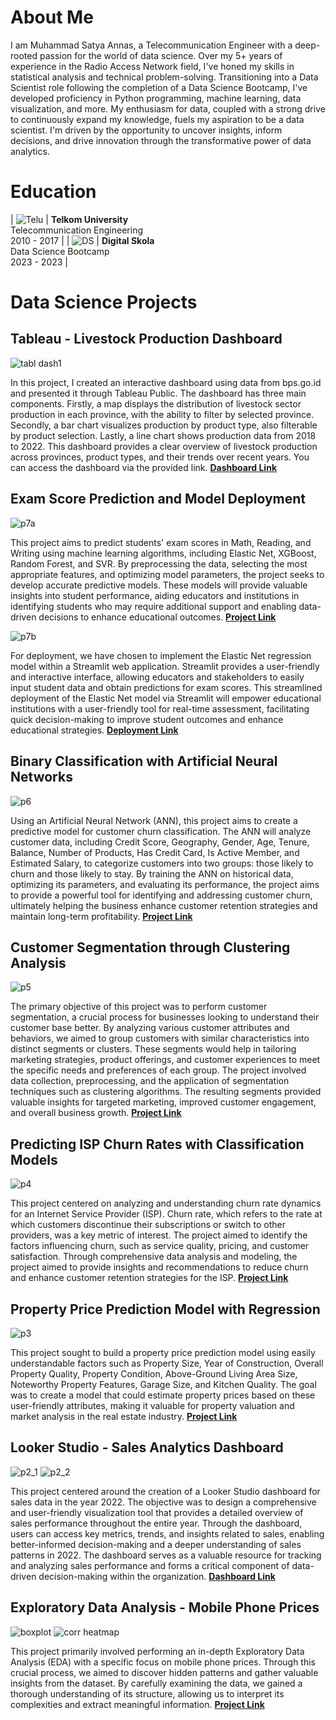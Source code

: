 # **About Me**
I am Muhammad Satya Annas, a Telecommunication Engineer with a deep-rooted passion for the world of data science. Over my 5+ years of experience in the Radio Access Network field, I've honed my skills in statistical analysis and technical problem-solving. Transitioning into a Data Scientist role following the completion of a Data Science Bootcamp, I've developed proficiency in Python programming, machine learning, data visualization, and more. My enthusiasm for data, coupled with a strong drive to continuously expand my knowledge, fuels my aspiration to be a data scientist. I'm driven by the opportunity to uncover insights, inform decisions, and drive innovation through the transformative power of data analytics.

# **Education**

| ![Telu](assets/logo/untel.png) | **Telkom University**<br>Telecommunication Engineering<br>2010 - 2017 |
| ![DS](assets/logo/digitalskola.png) | **Digital Skola**<br>Data Science Bootcamp<br> 2023 - 2023 |


# **Data Science Projects**
## Tableau - Livestock Production Dashboard

![tabl dash1](assets/img/tabl_dash1.png)

In this project, I created an interactive dashboard using data from bps.go.id and presented it through Tableau Public. The dashboard has three main components. Firstly, a map displays the distribution of livestock sector production in each province, with the ability to filter by selected province. Secondly, a bar chart visualizes production by product type, also filterable by product selection. Lastly, a line chart shows production data from 2018 to 2022. This dashboard provides a clear overview of livestock production across provinces, product types, and their trends over recent years. You can access the dashboard via the provided link. [**Dashboard Link**](https://public.tableau.com/shared/Z775W6Z7C?:display_count=n&:origin=viz_share_link)

## Exam Score Prediction and Model Deployment

![p7a](assets/img/p7a.png)

This project aims to predict students' exam scores in Math, Reading, and Writing using machine learning algorithms, including Elastic Net, XGBoost, Random Forest, and SVR. By preprocessing the data, selecting the most appropriate features, and optimizing model parameters, the project seeks to develop accurate predictive models. These models will provide valuable insights into student performance, aiding educators and institutions in identifying students who may require additional support and enabling data-driven decisions to enhance educational outcomes. [**Project Link**](https://github.com/ASatya-J107/Data_Science_Project_7_Exam_Score_Prediction_Model_Deployment/blob/main/Data_Science_Project_7_Exam_Score_Prediction_Model_Deployment.ipynb)

![p7b](assets/img/p7b.png)

For deployment, we have chosen to implement the Elastic Net regression model within a Streamlit web application. Streamlit provides a user-friendly and interactive interface, allowing educators and stakeholders to easily input student data and obtain predictions for exam scores. This streamlined deployment of the Elastic Net model via Streamlit will empower educational institutions with a user-friendly tool for real-time assessment, facilitating quick decision-making to improve student outcomes and enhance educational strategies. [**Deployment Link**](https://exam-score-prediction.streamlit.app/)

## Binary Classification with Artificial Neural Networks

![p6](assets/img/p6.png)

Using an Artificial Neural Network (ANN), this project aims to create a predictive model for customer churn classification. The ANN will analyze customer data, including Credit Score, Geography, Gender, Age, Tenure, Balance, Number of Products, Has Credit Card, Is Active Member, and Estimated Salary, to categorize customers into two groups: those likely to churn and those likely to stay. By training the ANN on historical data, optimizing its parameters, and evaluating its performance, the project aims to provide a powerful tool for identifying and addressing customer churn, ultimately helping the business enhance customer retention strategies and maintain long-term profitability. [**Project Link**](https://github.com/ASatya-J107/Data_Science_Project_6_Artificial_Neural_Network/blob/main/Data_Science_Project_6_Artificial_Neural_Network.ipynb)

## Customer Segmentation through Clustering Analysis

![p5](assets/img/p5.jpg)

The primary objective of this project was to perform customer segmentation, a crucial process for businesses looking to understand their customer base better. By analyzing various customer attributes and behaviors, we aimed to group customers with similar characteristics into distinct segments or clusters. These segments would help in tailoring marketing strategies, product offerings, and customer experiences to meet the specific needs and preferences of each group. The project involved data collection, preprocessing, and the application of segmentation techniques such as clustering algorithms. The resulting segments provided valuable insights for targeted marketing, improved customer engagement, and overall business growth. [**Project Link**](https://github.com/ASatya-J107/Data_Science_Project_5_Clustering/blob/main/Data_Science_Project_5_Clustering.ipynb)

## Predicting ISP Churn Rates with Classification Models

![p4](assets/img/p4_1.png)

This project centered on analyzing and understanding churn rate dynamics for an Internet Service Provider (ISP). Churn rate, which refers to the rate at which customers discontinue their subscriptions or switch to other providers, was a key metric of interest. The project aimed to identify the factors influencing churn, such as service quality, pricing, and customer satisfaction. Through comprehensive data analysis and modeling, the project aimed to provide insights and recommendations to reduce churn and enhance customer retention strategies for the ISP. [**Project Link**](https://github.com/ASatya-J107/Data_Science_Project_4_Classification/blob/main/Data_Science_Project_4_Classification.ipynb)

## Property Price Prediction Model with Regression

![p3](assets/img/p3_1.png)

This project sought to build a property price prediction model using easily understandable factors such as Property Size, Year of Construction, Overall Property Quality, Property Condition, Above-Ground Living Area Size, Noteworthy Property Features, Garage Size, and Kitchen Quality. The goal was to create a model that could estimate property prices based on these user-friendly attributes, making it valuable for property valuation and market analysis in the real estate industry. [**Project Link**](https://github.com/ASatya-J107/Data_Science_Project_3_Regression/blob/main/Data_Science_Project_3_Regression.ipynb)

## Looker Studio - Sales Analytics Dashboard

![p2_1](assets/img/p2_1.jpg)
![p2_2](assets/img/p2_2.jpg)

This project centered around the creation of a Looker Studio dashboard for sales data in the year 2022. The objective was to design a comprehensive and user-friendly visualization tool that provides a detailed overview of sales performance throughout the entire year. Through the dashboard, users can access key metrics, trends, and insights related to sales, enabling better-informed decision-making and a deeper understanding of sales patterns in 2022. The dashboard serves as a valuable resource for tracking and analyzing sales performance and forms a critical component of data-driven decision-making within the organization. [**Dashboard Link**](https://lookerstudio.google.com/embed/reporting/1119535a-bef2-4b2a-a47b-6cf5ae997edf/page/4HwXD)

## Exploratory Data Analysis - Mobile Phone Prices

![boxplot](assets/img/p1_2.png)
![corr heatmap](assets/img/p1_3.png)

This project primarily involved performing an in-depth Exploratory Data Analysis (EDA) with a specific focus on mobile phone prices. Through this crucial process, we aimed to discover hidden patterns and gather valuable insights from the dataset. By carefully examining the data, we gained a thorough understanding of its structure, allowing us to interpret its complexities and extract meaningful information. [**Project Link**](https://github.com/ASatya-J107/Data_Science_Project_1_Exploratory_Data_Analysis/blob/main/Data_Science_Project_1_Exploratory_Data_Analysis.ipynb)
